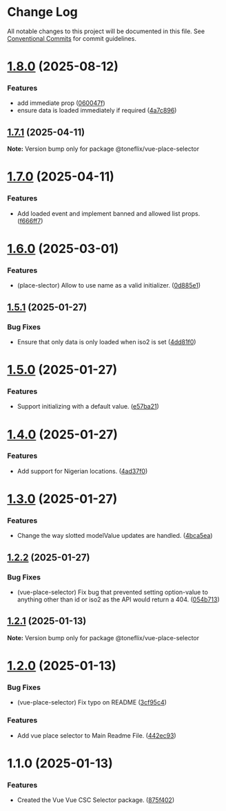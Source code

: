 # Change Log

All notable changes to this project will be documented in this file.
See [Conventional Commits](https://conventionalcommits.org) for commit guidelines.

# [1.8.0](https://github.com/toneflix/vue-component-pack/compare/@toneflix/vue-place-selector@1.7.1...@toneflix/vue-place-selector@1.8.0) (2025-08-12)

### Features

- add immediate prop ([060047f](https://github.com/toneflix/vue-component-pack/commit/060047ff00dcdb2072d799070635517af2a7dc46))
- ensure data is loaded immediately if required ([4a7c896](https://github.com/toneflix/vue-component-pack/commit/4a7c8965b52c8a7ba28b9cfe0589b5a230ada75c))

## [1.7.1](https://github.com/toneflix/vue-component-pack/compare/@toneflix/vue-place-selector@1.7.0...@toneflix/vue-place-selector@1.7.1) (2025-04-11)

**Note:** Version bump only for package @toneflix/vue-place-selector

# [1.7.0](https://github.com/toneflix/vue-component-pack/compare/@toneflix/vue-place-selector@1.6.0...@toneflix/vue-place-selector@1.7.0) (2025-04-11)

### Features

- Add loaded event and implement banned and allowed list props. ([f666ff7](https://github.com/toneflix/vue-component-pack/commit/f666ff7918d7e12fca6a843b1edc73a2b797288b))

# [1.6.0](https://github.com/toneflix/vue-component-pack/compare/@toneflix/vue-place-selector@1.5.1...@toneflix/vue-place-selector@1.6.0) (2025-03-01)

### Features

- (place-slector) Allow to use name as a valid initializer. ([0d885e1](https://github.com/toneflix/vue-component-pack/commit/0d885e16907a6ff15443fc855799d29b54b667cb))

## [1.5.1](https://github.com/toneflix/vue-component-pack/compare/@toneflix/vue-place-selector@1.5.0...@toneflix/vue-place-selector@1.5.1) (2025-01-27)

### Bug Fixes

- Ensure that only data is only loaded when iso2 is set ([4dd81f0](https://github.com/toneflix/vue-component-pack/commit/4dd81f086e9b2273b70a7a286ac11862639db1e7))

# [1.5.0](https://github.com/toneflix/vue-component-pack/compare/@toneflix/vue-place-selector@1.4.0...@toneflix/vue-place-selector@1.5.0) (2025-01-27)

### Features

- Support initializing with a default value. ([e57ba21](https://github.com/toneflix/vue-component-pack/commit/e57ba217307eadfdf2516fca4475a0e2e5a0508b))

# [1.4.0](https://github.com/toneflix/vue-component-pack/compare/@toneflix/vue-place-selector@1.3.0...@toneflix/vue-place-selector@1.4.0) (2025-01-27)

### Features

- Add support for Nigerian locations. ([4ad37f0](https://github.com/toneflix/vue-component-pack/commit/4ad37f0e8d4c4396032abbeed996a44349bdb12b))

# [1.3.0](https://github.com/toneflix/vue-component-pack/compare/@toneflix/vue-place-selector@1.2.2...@toneflix/vue-place-selector@1.3.0) (2025-01-27)

### Features

- Change the way slotted modelValue updates are handled. ([4bca5ea](https://github.com/toneflix/vue-component-pack/commit/4bca5ea2089eccd2a67d4d491445852894075a41))

## [1.2.2](https://github.com/toneflix/vue-component-pack/compare/@toneflix/vue-place-selector@1.2.1...@toneflix/vue-place-selector@1.2.2) (2025-01-27)

### Bug Fixes

- (vue-place-selector) Fix bug that prevented setting option-value to anything other than id or iso2 as the API would return a 404. ([054b713](https://github.com/toneflix/vue-component-pack/commit/054b713521244fd825c5606e5d711d8a1a47546f))

## [1.2.1](https://github.com/toneflix/vue-component-pack/compare/@toneflix/vue-place-selector@1.2.0...@toneflix/vue-place-selector@1.2.1) (2025-01-13)

**Note:** Version bump only for package @toneflix/vue-place-selector

# [1.2.0](https://github.com/toneflix/vue-component-pack/compare/@toneflix/vue-place-selector@1.1.0...@toneflix/vue-place-selector@1.2.0) (2025-01-13)

### Bug Fixes

- (vue-place-selector) Fix typo on README ([3cf95c4](https://github.com/toneflix/vue-component-pack/commit/3cf95c4d86483fcc4721e9f711952153aa9180bb))

### Features

- Add vue place selector to Main Readme File. ([442ec93](https://github.com/toneflix/vue-component-pack/commit/442ec9347de4b79dec65790ac304d7cd7e786c21))

# 1.1.0 (2025-01-13)

### Features

- Created the Vue Vue CSC Selector package. ([875f402](https://github.com/toneflix/vue-component-pack/commit/875f40261caae09327f04dad98567cc3a7ab3e1f))
